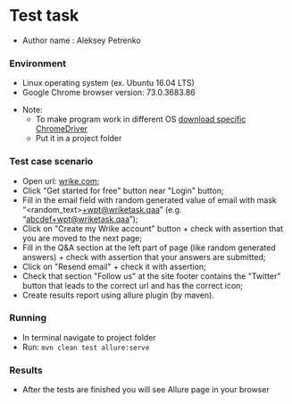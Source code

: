 # Test task #
* Author name : Aleksey Petrenko
### Environment ###
* Linux operating system (ex. Ubuntu 16.04 LTS)
* Google Chrome browser version: 73.0.3683.86
+ Note:
    * To make program work in different OS [download specific ChromeDriver](http://chromedriver.chromium.org/downloads)
    * Put it in a project folder
### Test case scenario ###
* Open url: [wrike.com](wrike.com);
* Click "Get started for free" button near "Login" button;
* Fill in the email field with random generated value of email with mask “<random_text>+wpt@wriketask.qaa” (e.g. “abcdef+wpt@wriketask.qaa”);
* Click on "Create my Wrike account" button + check with assertion that you are moved to the next page;
* Fill in the Q&A section at the left part of page (like random generated answers) + check with assertion that your answers are submitted;
* Click on "Resend email" + check it with assertion;
* Check that section "Follow us" at the site footer contains the "Twitter" button that leads to the correct url and has the correct icon;
* Create results report using allure plugin (by maven).  
### Running ###
* In terminal navigate to project folder
* Run: `mvn clean test allure:serve`
### Results ###
* After the tests are finished you will see Allure page in your browser <br/>
